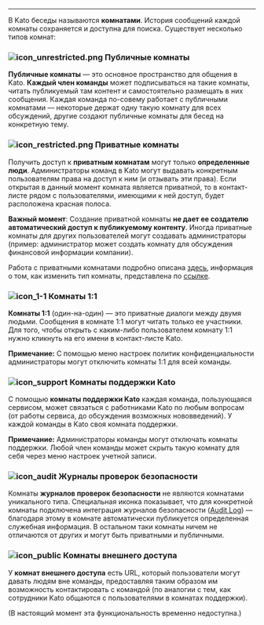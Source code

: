 ***

В Kato беседы называются **комнатами**. История сообщений каждой комнаты сохраняется и доступна для поиска. Существует несколько типов комнат:

### ![icon_unrestricted.png](https://s3.amazonaws.com/kato-share/c40a19803021fd1a9a2a7e0c1d5501b2db31191dacbe9dda631b6c943a6521bf/clip.png) Публичные комнаты

**Публичные комнаты** — это основное пространство для общения в Kato. **Каждый член команды** может подписываться на такие комнаты, читать публикуемый там контент и самостоятельно размещать в них сообщения. Каждая команда по-совему работает с публичными комнатами — некоторые держат одну такую комнату для всех обсуждений, другие создают публичные комнаты для бесед на конкретную тему.

### ![icon_restricted.png](https://s3.amazonaws.com/kato-share/b0ec7fb6ba4217471256c42a85225b1a82b5fb1967e754386b881b14a08591/clip.png) Приватные комнаты

Получить доступ к **приватным комнатам** могут только **определенные люди**. Администраторы команд в Kato могут выдавать конкретным пользователям права на доступ к ним (и отзывать эти права). Если открытая в данный момент комната является приватной, то в контакт-листе рядом с пользователями, имеющими к ней доступ, будет расположена красная полоса.

**Важный момент**: Создание приватной комнаты **не дает ее создателю автоматический доступ к публикуемому контенту**. Иногда приватные комнаты для других пользователей могут создавать администраторы (пример: администратор может создать комнату для обсуждения финансовой информации компании).

Работа с приватными комнатами подробно описана [здесь](/articles/ru/power-users/restricted-rooms), информация о том, как изменить тип комнаты, представлена по [ссылке](/articles/ru/power-users/restricted-rooms#changing-room-access-type).

### ![icon_1-1](https://s3.amazonaws.com/kato-share/ab26984594a4d458fddcedfd5dcd648dac751415e57c45568811db9a856dd946/clip.png) Комнаты 1:1 

**Комнаты 1:1** (один-на-один) — это приватные диалоги между двумя людьми. Сообщения в комнате 1:1 могут читать только ее участники. Для того, чтобы открыть с каким-либо пользователем комнату 1:1 нужно кликнуть на его имени в контакт-листе Kato.

**Примечание:** С помощью меню настроек политик конфиденциальности администраторы могут отключить комнаты 1:1 для всей команды.

### ![icon_support](https://s3.amazonaws.com/kato-share/81bb199e41a8e4729cd4e1354aa2af9a611c2534a46be563149eda97cfb61954/clip.png) Комнаты поддержки Kato

С помощью **комнаты поддержки Kato** каждая команда, пользующаяся сервисом, может связаться с работниками Kato по любым вопросам (от работы сервиса, до обсуждения возможных нововведений). У каждой команды в Kato своя комната поддержки.

**Примечание:** Администраторы команды могут отключать комнаты поддержки. Любой член команды может скрыть такую комнату для себя через меню настроек учетной записи.

### ![icon_audit](https://s3.amazonaws.com/kato-share/1ff1ab2420539f3d4d5b008f957e047bac4f06c45c9d08ebd288dc34975a965b/clip.png) Журналы проверок безопасности

Комнаты **журналов проверок безопасности** не являются комнатами уникального типа. Специальная иконка показывает, что для конкретной комнаты подключена интеграция журналов безопасности ([Audit Log](/articles/ru/teams/security-audit-log)) — благодаря этому в комнате автоматически публикуется определенная служебная информация. В остальном таки комнаты ничем не отличаются от других и могут быть приватными и публичными.

### ![icon_public](https://s3.amazonaws.com/kato-share/b2695440ca4e074b7b4c5d4a434e7772615146e4221c3b0401f4eb6f72f1709/Untitled%208.png) Комнаты внешнего доступа

У **комнат внешнего доступа** есть URL, который пользователи могут давать людям вне команды, предоставляя таким образом им возможность контактировать с командой (по аналогии с тем, как сотрудники Kato общаются с пользователями в комнатах поддержки).

(В настоящий момент эта функциональность временно недоступна.)
